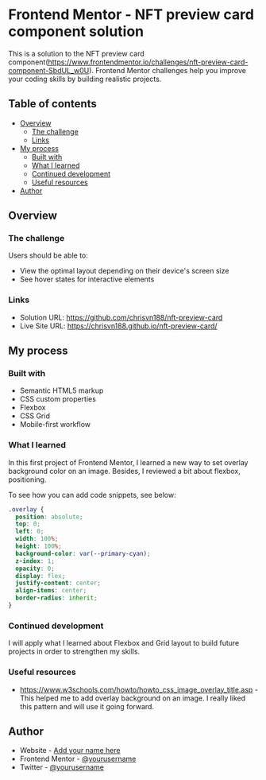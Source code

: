 # Frontend Mentor - NFT preview card component solution

This is a solution to the NFT preview card component(https://www.frontendmentor.io/challenges/nft-preview-card-component-SbdUL_w0U). Frontend Mentor challenges help you improve your coding skills by building realistic projects.

## Table of contents

- [Overview](#overview)
  - [The challenge](#the-challenge)
  - [Links](#links)
- [My process](#my-process)
  - [Built with](#built-with)
  - [What I learned](#what-i-learned)
  - [Continued development](#continued-development)
  - [Useful resources](#useful-resources)
- [Author](#author)

## Overview

### The challenge

Users should be able to:

- View the optimal layout depending on their device's screen size
- See hover states for interactive elements

### Links

- Solution URL: https://github.com/chrisvn188/nft-preview-card
- Live Site URL: https://chrisvn188.github.io/nft-preview-card/

## My process

### Built with

- Semantic HTML5 markup
- CSS custom properties
- Flexbox
- CSS Grid
- Mobile-first workflow

### What I learned

In this first project of Frontend Mentor, I learned a new way to set overlay background color on an image. Besides, I reviewed a bit about flexbox, positioning.

To see how you can add code snippets, see below:

```css
.overlay {
  position: absolute;
  top: 0;
  left: 0;
  width: 100%;
  height: 100%;
  background-color: var(--primary-cyan);
  z-index: 1;
  opacity: 0;
  display: flex;
  justify-content: center;
  align-items: center;
  border-radius: inherit;
}
```

### Continued development

I will apply what I learned about Flexbox and Grid layout to build future projects in order to strengthen my skills.

### Useful resources

- https://www.w3schools.com/howto/howto_css_image_overlay_title.asp - This helped me to add overlay background on an image. I really liked this pattern and will use it going forward.

## Author

- Website - [Add your name here](https://www.your-site.com)
- Frontend Mentor - [@yourusername](https://www.frontendmentor.io/profile/yourusername)
- Twitter - [@yourusername](https://www.twitter.com/yourusername)
